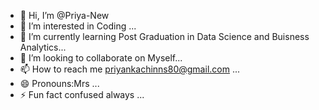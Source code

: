 - 👋 Hi, I’m @Priya-New
- 👀 I’m interested in Coding ...
- 🌱 I’m currently learning Post Graduation in Data Science and Buisness Analytics...
- 💞️ I’m looking to collaborate on Myself...
- 📫 How to reach me priyankachinns80@gmail.com ...
- 😄 Pronouns:Mrs ...
- ⚡ Fun fact confused always ...

<!---
Priya-New/Priya-New is a ✨ special ✨ repository because its `README.md` (this file) appears on your GitHub profile.
You can click the Preview link to take a look at your changes.
--->
